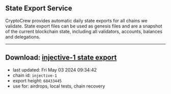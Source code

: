 ## State Export Service
CryptoCrew provides automatic daily state exports for all chains we validate. State export files can be used as genesis files and are a snapshot of the current blockchain state, including all validators, accounts, balances and delegations.

---
**Download: [injective-1 state export](https://dl-eu2.ccvalidators.com/SERVICE/injective/injective-1_export_68433445.json)**
---

- last updated: Fri May 03 2024 09:34:42
- chain id: `injective-1`
- export height: `68433445`
- use for: airdrops, local tests, chain recovery
